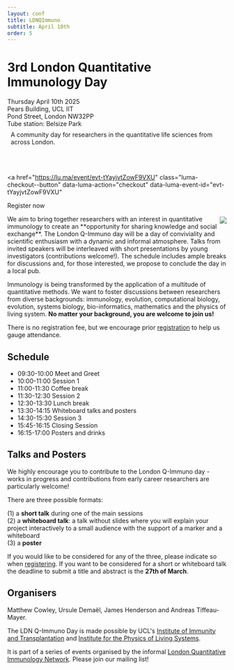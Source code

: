 ```yaml
---
layout: conf
title: LDNQImmuno
subtitle: April 10th
order: 5
---
```


<div class="titlebox">
  <h1>
  3rd London Quantitative Immunology Day
  </h1>
  <div class="box">
  <span style="text-align:left">
    Thursday April 10th 2025 <br /> 
    Pears Building, UCL IIT <br />
    Pond Street, London NW32PP <br />
    Tube station: Belsize Park <br />
  </span>
  </div>
  <p style="margin-top:0em;padding:0.5rem">
    A community day for researchers in the quantitative life sciences from across London. <br />
  </p>
  <p style="margin-top:0em;padding-top:0em;padding-bottom:1em;font-size:150%">


<script id="luma-checkout" src="https://embed.lu.ma/checkout-button.js"></script>

<a
  href="https://lu.ma/event/evt-tYayjvtZowF9VXU"
  class="luma-checkout--button"
  data-luma-action="checkout"
  data-luma-event-id="evt-tYayjvtZowF9VXU"
>
  Register now
</a>

  </p>
</div>

<img style="max-width:55%;margin:0.2rem;padding-right:0;margin-right:0" src="../images/ldnday25.jpg" align="right">
We aim to bring together researchers with an interest in quantitative immunology to create an **opportunity for sharing knowledge and social exchange**. The London Q-Immuno day will be a day of conviviality and scientific enthusiasm with a dynamic and informal atmosphere. Talks from invited speakers will be interleaved with short presentations by young investigators (contributions welcome!). The schedule includes ample breaks for discussions and, for those interested, we propose to conclude the day in a local pub.

Immunology is being transformed by the application of a multitude of quantitative methods. We want to foster discussions between researchers from diverse backgrounds: immunology, evolution, computational biology, evolution, systems biology, bio-informatics, mathematics and the physics of living system. **No matter your background, you are welcome to join us!**

There is no registration fee, but we encourage prior [registration](https://lu.ma/sg42wn3p) to help us gauge attendance.

## Schedule 

- 09:30-10:00 Meet and Greet  
- 10:00-11:00 Session 1
- 11:00-11:30 Coffee break  
- 11:30-12:30 Session 2
- 12:30-13:30 Lunch break
- 13:30-14:15 Whiteboard talks and posters
- 14:30-15:30 Session 3
- 15:45-16:15 Closing Session
- 16:15-17:00 Posters and drinks  

## Talks and Posters

We highly encourage you to contribute to the London Q-Immuno day - works in progress and contributions from early career researchers are particularly welcome!

There are three possible formats:

(1) a **short talk** during one of the main sessions  
(2) a **whiteboard talk**: a talk without slides where you will explain your project interactively to a small audience with the support of a marker and a whiteboard  
(3) a **poster** 

If you would like to be considered for any of the three, please indicate so when [registering](https://lu.ma/sg42wn3p). If you want to be considered for a short or whiteboard talk  the deadline to submit a title and abstract is the **27th of March**.


## Organisers

Matthew Cowley, Ursule Demaël, James Henderson and Andreas Tiffeau-Mayer.

The LDN Q-Immuno Day is made possible by UCL's [Institute of Immunity and Transplantation](https://www.ucl.ac.uk/immunity-transplantation/ucl-institute-immunity-and-transplantation) and [Institute for the Physics of Living Systems](https://www.ucl.ac.uk/physics-living-systems/institute-physics-living-systems).  

It is part of a series of events organised by the informal [London Quantitative Immunology Network](https://qimmuno.com/ldnqimmuno/). Please join our mailing list!
